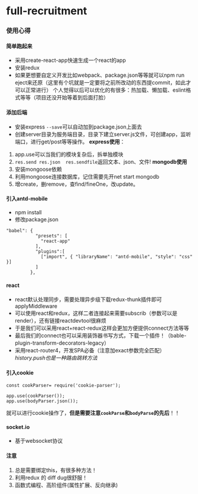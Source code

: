 # full-recruitment
### 使用心得
#### 简单跑起来
- 采用create-react-app快速生成一个react的app
- 安装redux
- 如果更想要自定义开发比如webpack、package.json等等就可以npm run eject来还原（这里有个坑就是一定要将之前所改动的东西提commit，如此才可以正常进行）
个人觉得以后可以优化的有很多：热加载、懒加载、eslint格式等等（项目还没开始等着到后面打脸）
#### 添加后端
- 安装express ```--save```可以自动加到package.json上面去
- 创建server目录为服务端目录，目录下建立server.js文件，可创建app，监听端口，进行get/post等等操作。
 **express使用**：
 1. app.use可以当我们的模块复杂后，拆单独模块
 2. ```res.send res.json  res.sendfile```返回文本、json、文件!
 **mongodb使用**
 1. 安装mongoose依赖
 2. 利用mongoose连接数据库，记住需要先开net start mongodb
 3. 增create，删remove，查find/fineOne，改update。
 #### 引入antd-mobile
- npm install
- 修改package.json
```
"babel": {
           "presets": [
             "react-app"
           ],
           "plugins":[
             ["import", { "libraryName": "antd-mobile", "style": "css" }]
           ]
         },
```
#### react
- react默认处理同步，需要处理异步级下载redux-thunk插件即可 applyMiddleware
- 可以使用react和redux，这样二者连接起来需要subscrib（参数可以是render），还有链接reactdevtool很麻烦
- 于是我们可以采用react+react-redux这样会更加方便提供connect方法等等
- 最后我们的connect也可以采用装饰器书写方式，下载一个插件！（bable-plugin-transform-decorators-legacy）
- 采用react-router4，开发SPA必备（注意加exact参数完全匹配）   *history.push也是一种路由跳转方法*

#### 引入cookie
```
const cookParser= require('cookie-parser');

app.use(cookParser());
app.use(bodyParser.json());
```
就可以进行cookie操作了，**但是需要注意```cookParse```和```bodyParse```的先后**！！

#### socket.io
- 基于websocket协议

#### 注意
1. 总是需要绑定this，有很多种方法！
2. 利用redux 的 diff dug很舒服！
3. 函数式编程、高阶组件(属性扩展、反向继承)